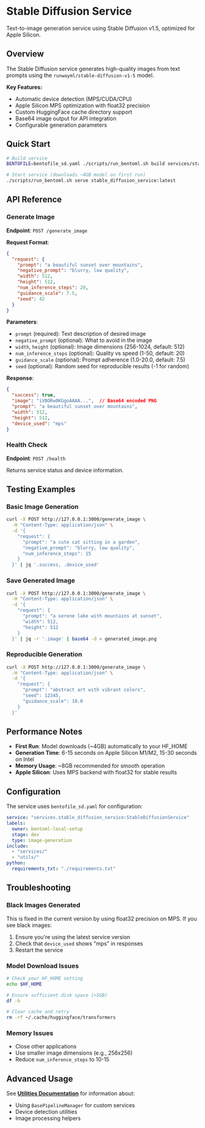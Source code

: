 # Stable Diffusion Service

Text-to-image generation service using Stable Diffusion v1.5, optimized for Apple Silicon.

## Overview

The Stable Diffusion service generates high-quality images from text prompts using the `runwayml/stable-diffusion-v1-5` model.

**Key Features:**
- Automatic device detection (MPS/CUDA/CPU)
- Apple Silicon MPS optimization with float32 precision
- Custom HuggingFace cache directory support
- Base64 image output for API integration
- Configurable generation parameters

## Quick Start

```bash
# Build service
BENTOFILE=bentofile_sd.yaml ./scripts/run_bentoml.sh build services/stable_diffusion_service.py

# Start service (downloads ~4GB model on first run)
./scripts/run_bentoml.sh serve stable_diffusion_service:latest
```

## API Reference

### Generate Image
**Endpoint**: `POST /generate_image`

**Request Format**:
```json
{
  "request": {
    "prompt": "a beautiful sunset over mountains",
    "negative_prompt": "blurry, low quality",
    "width": 512,
    "height": 512,
    "num_inference_steps": 20,
    "guidance_scale": 7.5,
    "seed": 42
  }
}
```

**Parameters**:
- `prompt` (required): Text description of desired image
- `negative_prompt` (optional): What to avoid in the image
- `width`, `height` (optional): Image dimensions (256-1024, default: 512)
- `num_inference_steps` (optional): Quality vs speed (1-50, default: 20)
- `guidance_scale` (optional): Prompt adherence (1.0-20.0, default: 7.5)
- `seed` (optional): Random seed for reproducible results (-1 for random)

**Response**:
```json
{
  "success": true,
  "image": "iVBORw0KGgoAAAA...",  // Base64 encoded PNG
  "prompt": "a beautiful sunset over mountains",
  "width": 512,
  "height": 512,
  "device_used": "mps"
}
```

### Health Check
**Endpoint**: `POST /health`

Returns service status and device information.

## Testing Examples

### Basic Image Generation
```bash
curl -X POST http://127.0.0.1:3000/generate_image \
  -H "Content-Type: application/json" \
  -d '{
    "request": {
      "prompt": "a cute cat sitting in a garden",
      "negative_prompt": "blurry, low quality",
      "num_inference_steps": 15
    }
  }' | jq '.success, .device_used'
```

### Save Generated Image
```bash
curl -X POST http://127.0.0.1:3000/generate_image \
  -H "Content-Type: application/json" \
  -d '{
    "request": {
      "prompt": "a serene lake with mountains at sunset",
      "width": 512,
      "height": 512
    }
  }' | jq -r '.image' | base64 -d > generated_image.png
```

### Reproducible Generation
```bash
curl -X POST http://127.0.0.1:3000/generate_image \
  -H "Content-Type: application/json" \
  -d '{
    "request": {
      "prompt": "abstract art with vibrant colors",
      "seed": 12345,
      "guidance_scale": 10.0
    }
  }'
```

## Performance Notes

- **First Run**: Model downloads (~4GB) automatically to your HF_HOME
- **Generation Time**: 6-15 seconds on Apple Silicon M1/M2, 15-30 seconds on Intel
- **Memory Usage**: ~8GB recommended for smooth operation
- **Apple Silicon**: Uses MPS backend with float32 for stable results

## Configuration

The service uses `bentofile_sd.yaml` for configuration:

```yaml
service: "services.stable_diffusion_service:StableDiffusionService"
labels:
  owner: bentoml-local-setup
  stage: dev
  type: image-generation
include:
  - "services/"
  - "utils/"
python:
  requirements_txt: "./requirements.txt"
```

## Troubleshooting

### Black Images Generated
This is fixed in the current version by using float32 precision on MPS. If you see black images:
1. Ensure you're using the latest service version
2. Check that `device_used` shows "mps" in responses
3. Restart the service

### Model Download Issues
```bash
# Check your HF_HOME setting
echo $HF_HOME

# Ensure sufficient disk space (>5GB)
df -h

# Clear cache and retry
rm -rf ~/.cache/huggingface/transformers
```

### Memory Issues
- Close other applications
- Use smaller image dimensions (e.g., 256x256)
- Reduce `num_inference_steps` to 10-15

## Advanced Usage

See **[Utilities Documentation](utilities.md)** for information about:
- Using `BasePipelineManager` for custom services
- Device detection utilities
- Image processing helpers